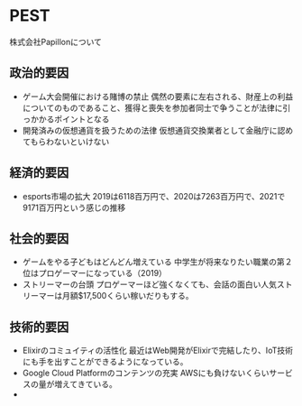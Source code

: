 # PEST
株式会社Papillonについて

## 政治的要因
- ゲーム大会開催における賭博の禁止
偶然の要素に左右される、財産上の利益についてのものであること、獲得と喪失を参加者同士で争うことが法律に引っかかるポイントとなる
- 開発済みの仮想通貨を扱うための法律
仮想通貨交換業者として金融庁に認めてもらわないといけない

## 経済的要因
- esports市場の拡大
2019は6118百万円で、2020は7263百万円で、2021で9171百万円という感じの推移

## 社会的要因
- ゲームをやる子どもはどんどん増えている
中学生が将来なりたい職業の第２位はプロゲーマーになっている（2019）
- ストリーマーの台頭
プロゲーマーほど強くなくても、会話の面白い人気ストリーマーは月額$17,500くらい稼いだりもする。

## 技術的要因
- Elixirのコミュイティの活性化
最近はWeb開発がElixirで完結したり、IoT技術にも手を出すことができるようになっている。
- Google Cloud Platformのコンテンツの充実
AWSにも負けないくらいサービスの量が増えてきている。
- 